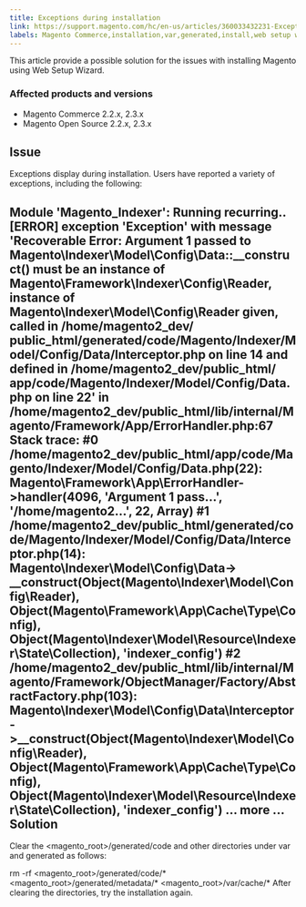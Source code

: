 ```yaml
---
title: Exceptions during installation
link: https://support.magento.com/hc/en-us/articles/360033432231-Exceptions-during-installation
labels: Magento Commerce,installation,var,generated,install,web setup wizard,exception,2.3.x,2.2.x,how to
---
```


This article provide a possible solution for the issues with installing Magento using Web Setup Wizard.

 ### Affected products and versions

 
 * Magento Commerce 2.2.x, 2.3.x
 * Magento Open Source 2.2.x, 2.3.x
 
 Issue
-----

 Exceptions display during installation. Users have reported a variety of exceptions, including the following:

 Module 'Magento\_Indexer': Running recurring.. [ERROR] exception 'Exception' with message 'Recoverable Error: Argument 1 passed to Magento\Indexer\Model\Config\Data::\_\_construct() must be an instance of Magento\Framework\Indexer\Config\Reader, instance of Magento\Indexer\Model\Config\Reader given, called in /home/magento2\_dev/ public\_html/generated/code/Magento/Indexer/Model/Config/Data/Interceptor.php on line 14 and defined in /home/magento2\_dev/public\_html/ app/code/Magento/Indexer/Model/Config/Data.php on line 22' in /home/magento2\_dev/public\_html/lib/internal/Magento/Framework/App/ErrorHandler.php:67 Stack trace: #0 /home/magento2\_dev/public\_html/app/code/Magento/Indexer/Model/Config/Data.php(22): Magento\Framework\App\ErrorHandler->handler(4096, 'Argument 1 pass...', '/home/magento2...', 22, Array) #1 /home/magento2\_dev/public\_html/generated/code/Magento/Indexer/Model/Config/Data/Interceptor.php(14): Magento\Indexer\Model\Config\Data-> \_\_construct(Object(Magento\Indexer\Model\Config\Reader), Object(Magento\Framework\App\Cache\Type\Config), Object(Magento\Indexer\Model\Resource\Indexer\State\Collection), 'indexer\_config') #2 /home/magento2\_dev/public\_html/lib/internal/Magento/Framework/ObjectManager/Factory/AbstractFactory.php(103): Magento\Indexer\Model\Config\Data\Interceptor->\_\_construct(Object(Magento\Indexer\Model\Config\Reader), Object(Magento\Framework\App\Cache\Type\Config), Object(Magento\Indexer\Model\Resource\Indexer\State\Collection), 'indexer\_config') ... more ... Solution
--------

 Clear the <magento\_root>/generated/code and other directories under var and generated as follows:

 rm -rf <magento\_root>/generated/code/* <magento\_root>/generated/metadata/* <magento\_root>/var/cache/* After clearing the directories, try the installation again.

